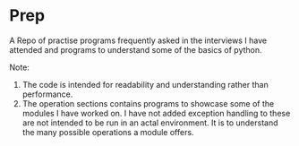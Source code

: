 # Prep
 A Repo of practise programs frequently asked in the interviews I have attended and programs to understand some of the basics of python.

 Note: 
 1. The code is intended for readability and understanding rather than performance.
 2. The operation sections contains programs to showcase some of the modules I have worked on. I have not added exception handling to these are not intended to be run in an actal environment. It is to understand the many possible operations a module offers.
